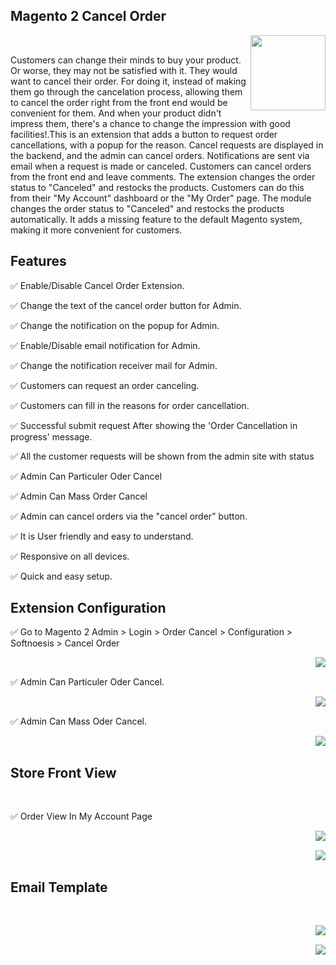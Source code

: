 <article class="markdown-body entry-content container-lg" itemprop="text">
<h1 tabindex="-1" class="heading-element" dir="auto">Magento 2 Cancel Order</h1>

<p dir="auto"><a target="_blank" href="https://commercemarketplace.adobe.com/softnoesis-cancelorder.html"><img align="right" width="120" height="120" src="https://commercemarketplace.adobe.com/media/catalog/product/b/a/bab6_finalsodftnoesisbg2.png?width=750&height=360&store=default&image-type=image&fit=bounds" style="max-width: 100%;"></a></p>
<br>
<p dir="auto">Customers can change their minds to buy your product. Or worse, they may not be satisfied with it. They would want to cancel their order. For doing it, instead of making them go through the cancelation process, allowing them to cancel the order right from the front end would be convenient for them. And when your product didn't impress them, there's a chance to change the impression with good facilities!.This is an extension that adds a button to request order cancellations, with a popup for the reason. Cancel requests are displayed in the backend, and the admin can cancel orders. Notifications are sent via email when a request is made or canceled. Customers can cancel orders from the front end and leave comments. The extension changes the order status to "Canceled" and restocks the products. Customers can do this from their "My Account" dashboard or the "My Order" page. The module changes the order status to "Canceled" and restocks the products automatically. It adds a missing feature to the default Magento system, making it more convenient for customers.

</p>

<h2>Features</h2>

<p>✅ Enable/Disable Cancel Order Extension.</p>
<p>✅ Change the text of the cancel order button for Admin.</p>
<p>✅ Change the notification on the popup for Admin.</p>
<p>✅ Enable/Disable email notification for Admin.</p>
<p>✅ Change the notification receiver mail for Admin.</p>
<p>✅ Customers can request an order canceling.</p>
<p>✅ Customers can fill in the reasons for order cancellation.</p>
<p>✅ Successful submit request After showing the 'Order Cancellation in progress' message.</p>
<p>✅ All the customer requests will be shown from the admin site with status</p>
<p>✅ Admin Can Particuler Oder Cancel</p>
<p>✅ Admin Can Mass Order Cancel</p>
<p>✅ Admin can cancel orders via the "cancel order" button.</p>
<p>✅ It is User friendly and easy to understand.</p>
<p>✅ Responsive on all devices.</p>
<p>✅ Quick and easy setup.</p>

<h2>Extension Configuration</h2>

<p>✅ Go to Magento 2 Admin > Login > Order Cancel > Configuration > Softnoesis >
Cancel Order</p>
<p><img align="right" src="https://commercemarketplace.adobe.com/media/catalog/product/1/1/114f_image5.png" style="max-width: 100%;"/></p>
<p>&nbsp;</p>
<p>✅ Admin Can Particuler Oder Cancel.</p>
<p><img align="right" src="https://commercemarketplace.adobe.com/media/catalog/product/d/f/dfdc_image4.png" style="max-width: 100%;"/></p>
<p>&nbsp;</p>
<p>✅ Admin Can Mass Oder Cancel.</p>
<p><img align="right" src="https://commercemarketplace.adobe.com/media/catalog/product/6/a/6a1f_nimage4.png" style="max-width: 100%;"/></p>
<p>&nbsp;</p>
<h2>Store Front View</h2>
<p>&nbsp;</p>
<p>✅ Order View In My Account Page</p>
<p><img align="right" src="https://commercemarketplace.adobe.com/media/catalog/product/5/d/5d1e_image2.png" style="max-width: 100%;"></p>
<p>&nbsp;</p>
<p><img align="right" src="https://commercemarketplace.adobe.com/media/catalog/product/f/2/f27d_image3.png" style="max-width: 100%;"></p>
<p>&nbsp;</p>
<h2>Email Template</h2>
<p>&nbsp;</p>
<p><img align="right" src="https://commercemarketplace.adobe.com/media/catalog/product/3/4/3450_image1.png" style="max-width: 100%;"></p>
<p>&nbsp;</p>
<p><img align="right" src="https://commercemarketplace.adobe.com/media/catalog/product/8/0/80d2_image.png" style="max-width: 100%;"></p>
</article>
